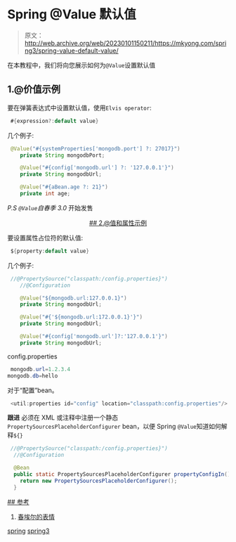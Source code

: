 # Spring @Value 默认值

> 原文：<http://web.archive.org/web/20230101150211/https://mkyong.com/spring3/spring-value-default-value/>

在本教程中，我们将向您展示如何为`@Value`设置默认值

## 1.@价值示例

要在弹簧表达式中设置默认值，使用`Elvis operator`:

```java
 #{expression?:default value} 
```

几个例子:

```java
 @Value("#{systemProperties['mongodb.port'] ?: 27017}")
	private String mongodbPort;

	@Value("#{config['mongodb.url'] ?: '127.0.0.1'}")
	private String mongodbUrl;	

	@Value("#{aBean.age ?: 21}")
	private int age; 
```

*P.S `@Value`自春季 3.0* 开始发售

 <ins class="adsbygoogle" style="display:block; text-align:center;" data-ad-format="fluid" data-ad-layout="in-article" data-ad-client="ca-pub-2836379775501347" data-ad-slot="6894224149">## 2.@值和属性示例

要设置属性占位符的默认值:

```java
 ${property:default value} 
```

几个例子:

```java
 //@PropertySource("classpath:/config.properties}")
	//@Configuration

	@Value("${mongodb.url:127.0.0.1}")
	private String mongodbUrl;

	@Value("#{'${mongodb.url:172.0.0.1}'}")
	private String mongodbUrl;

	@Value("#{config['mongodb.url']?:'127.0.0.1'}")
	private String mongodbUrl; 
```

config.properties

```java
 mongodb.url=1.2.3.4
mongodb.db=hello 
```

对于“配置”bean。

```java
 <util:properties id="config" location="classpath:config.properties"/> 
```

**跟进**
必须在 XML 或注释中注册一个静态`PropertySourcesPlaceholderConfigurer` bean，以便 Spring `@Value`知道如何解释`${}`

```java
 //@PropertySource("classpath:/config.properties}")
  //@Configuration

  @Bean
  public static PropertySourcesPlaceholderConfigurer propertyConfigIn() {
	return new PropertySourcesPlaceholderConfigurer();
  } 
```

 <ins class="adsbygoogle" style="display:block" data-ad-client="ca-pub-2836379775501347" data-ad-slot="8821506761" data-ad-format="auto" data-ad-region="mkyongregion">## 参考

1.  [春埃尔的表情](http://web.archive.org/web/20190225095833/http://docs.spring.io/spring/docs/current/spring-framework-reference/html/expressions.html)

[spring](http://web.archive.org/web/20190225095833/http://www.mkyong.com/tag/spring/) [spring3](http://web.archive.org/web/20190225095833/http://www.mkyong.com/tag/spring3/)







